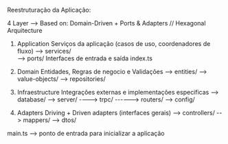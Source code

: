 Reestruturação da Aplicação:

4 Layer
--> Based on: Domain-Driven + Ports & Adapters // Hexagonal Arquitecture

1. Application   Serviços da aplicação (casos de uso, coordenadores de fluxo)
--> services/   
--> ports/   Interfaces de entrada e saída
index.ts

2. Domain   Entidades, Regras de negocio e Validações
--> entities/
--> value-objects/
--> repositories/

3. Infraestructure   Integrações externas e implementações especificas
--> database/
--> server/
----> trpc/
------> routers/
--> config/

4. Adapters   Driving + Driven adapters (interfaces gerais)
--> controllers/
--> mappers/
--> dtos/

main.ts --> ponto de entrada para inicializar a aplicação